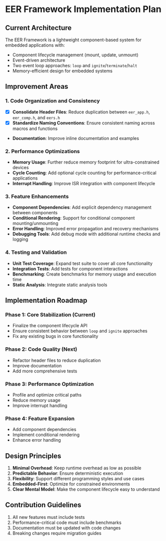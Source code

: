 # EER Framework Implementation Plan

## Current Architecture

The EER Framework is a lightweight component-based system for embedded applications with:

- Component lifecycle management (mount, update, unmount)
- Event-driven architecture
- Two event loop approaches: `loop` and `ignite`/`terminate`/`halt`
- Memory-efficient design for embedded systems

## Improvement Areas

### 1. Code Organization and Consistency

- [x] **Consolidate Header Files**: Reduce duplication between `eer_app.h`, `eer_comp.h`, and `eers.h`
- [x] **Standardize Naming Conventions**: Ensure consistent naming across macros and functions
- **Documentation**: Improve inline documentation and examples

### 2. Performance Optimizations

- **Memory Usage**: Further reduce memory footprint for ultra-constrained devices
- **Cycle Counting**: Add optional cycle counting for performance-critical applications
- **Interrupt Handling**: Improve ISR integration with component lifecycle

### 3. Feature Enhancements

- **Component Dependencies**: Add explicit dependency management between components
- **Conditional Rendering**: Support for conditional component mounting/unmounting
- **Error Handling**: Improved error propagation and recovery mechanisms
- **Debugging Tools**: Add debug mode with additional runtime checks and logging

### 4. Testing and Validation

- **Unit Test Coverage**: Expand test suite to cover all core functionality
- **Integration Tests**: Add tests for component interactions
- **Benchmarking**: Create benchmarks for memory usage and execution time
- **Static Analysis**: Integrate static analysis tools

## Implementation Roadmap

### Phase 1: Core Stabilization (Current)

- Finalize the component lifecycle API
- Ensure consistent behavior between `loop` and `ignite` approaches
- Fix any existing bugs in core functionality

### Phase 2: Code Quality (Next)

- Refactor header files to reduce duplication
- Improve documentation
- Add more comprehensive tests

### Phase 3: Performance Optimization

- Profile and optimize critical paths
- Reduce memory usage
- Improve interrupt handling

### Phase 4: Feature Expansion

- Add component dependencies
- Implement conditional rendering
- Enhance error handling

## Design Principles

1. **Minimal Overhead**: Keep runtime overhead as low as possible
2. **Predictable Behavior**: Ensure deterministic execution
3. **Flexibility**: Support different programming styles and use cases
4. **Embedded-First**: Optimize for constrained environments
5. **Clear Mental Model**: Make the component lifecycle easy to understand

## Contribution Guidelines

1. All new features must include tests
2. Performance-critical code must include benchmarks
3. Documentation must be updated with code changes
4. Breaking changes require migration guides
